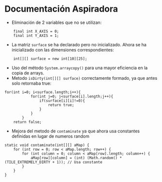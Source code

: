 # Documentación Aspiradora

- Eliminación de 2 variables que no se utilizan:<br>
```
    final int X_AXIS = 0;
    final int Y_AXIS = 1;
```
- La matriz `surface` se ha declarado pero no inicializado. Ahora se ha inicializado con las dimensiones correspondientes: <br>
```
    int[][] surface = new int[10][25];
```
- Uso del método  `System.arraycopy()` para una mayor eficiencia en la copia de arrays.
- Metodo `isDirty(int[][] surface)` correctamente formado, ya que antes solo retornaba true:<br>
```
for(int i=0; i<surface.length;i++){
            for(int j=0; j<surface[i].length;j++){
                if(surface[i][i]!=0){
                    return true;
                }
            }
        }
    return false;
```
- Mejora del metodo de `contaminate` ya que ahora usa constantes definidas en lugar de numeros random
```
static void contaminate(int[][] aMap) {
    for (int row = 0; row < aMap.length; row++) {
        for (int column = 0; column < aMap[row].length; column++) {
            aMap[row][column] = (int) (Math.random() * (TILE_EXTREMELY_DIRTY + 1)); // Usa constante
        }
    }
}
```
